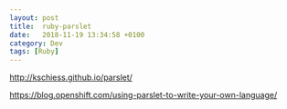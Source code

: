 ```yaml
---
layout: post
title:  ruby-parslet
date:   2018-11-19 13:34:58 +0100
category: Dev
tags: [Ruby]
---
```


<http://kschiess.github.io/parslet/>

<https://blog.openshift.com/using-parslet-to-write-your-own-language/>
